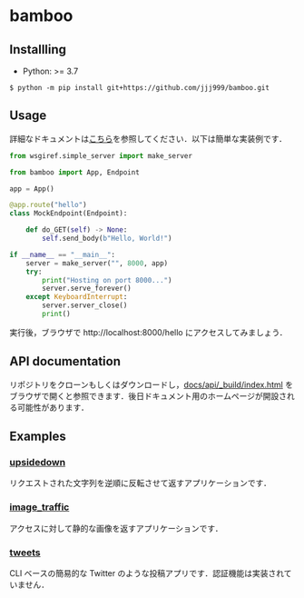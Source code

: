 # bamboo

## Installling

* Python: >= 3.7

```
$ python -m pip install git+https://github.com/jjj999/bamboo.git
```

## Usage
詳細なドキュメントは[こちら](./docs/usage/)を参照してください．以下は簡単な実装例です．

```python
from wsgiref.simple_server import make_server

from bamboo import App, Endpoint

app = App()

@app.route("hello")
class MockEndpoint(Endpoint):

    def do_GET(self) -> None:
        self.send_body(b"Hello, World!")

if __name__ == "__main__":
    server = make_server("", 8000, app)
    try:
        print("Hosting on port 8000...")
        server.serve_forever()
    except KeyboardInterrupt:
        server.server_close()
        print()
```

実行後，ブラウザで http://localhost:8000/hello にアクセスしてみましょう．

## API documentation
リポジトリをクローンもしくはダウンロードし，[docs/api/_build/index.html](docs/api/_build/index.html) をブラウザで開くと参照できます．後日ドキュメント用のホームページが開設される可能性があります．

## Examples

### [upsidedown](./example/upsidedown/)
リクエストされた文字列を逆順に反転させて返すアプリケーションです．

### [image_traffic](./example/image_traffic/)
アクセスに対して静的な画像を返すアプリケーションです．

### [tweets](./example/tweets)
CLI ベースの簡易的な Twitter のような投稿アプリです．認証機能は実装されていません．
